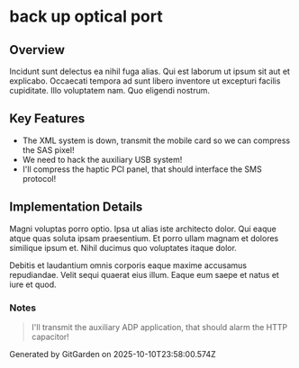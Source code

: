 # back up optical port

## Overview
Incidunt sunt delectus ea nihil fuga alias. Qui est laborum ut ipsum sit aut et explicabo. Occaecati tempora ad sunt libero inventore ut excepturi facilis cupiditate. Illo voluptatem nam. Quo eligendi nostrum.

## Key Features
- The XML system is down, transmit the mobile card so we can compress the SAS pixel!
- We need to hack the auxiliary USB system!
- I'll compress the haptic PCI panel, that should interface the SMS protocol!

## Implementation Details
Magni voluptas porro optio. Ipsa ut alias iste architecto dolor. Qui eaque atque quas soluta ipsam praesentium. Et porro ullam magnam et dolores similique ipsum et. Nihil ducimus quo voluptates itaque dolor.
 Debitis et laudantium omnis corporis eaque maxime accusamus repudiandae. Velit sequi quaerat eius illum. Eaque eum saepe et natus et iure et quod.

### Notes
> I'll transmit the auxiliary ADP application, that should alarm the HTTP capacitor!

Generated by GitGarden on 2025-10-10T23:58:00.574Z